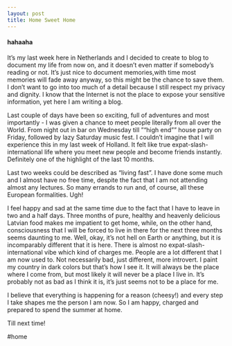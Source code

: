 ```yaml
---
layout: post
title: Home Sweet Home
---
```


#### hahaaha ####

It’s my last week here in Netherlands and I decided to create to blog to document my life from now on, and it doesn’t even matter if somebody’s reading or not. It’s just nice to document memories,with time most memories will fade away anyway, so this might be the chance to save them. I don’t want to go into too much of a detail because I still respect my privacy and dignity. I know that the Internet is not the place to expose your sensitive information, yet here I am writing a blog.

Last couple of days have been so exciting, full of adventures and most importantly - I was given a chance to meet people literally from all over the World. From night out in bar on Wednesday till  ”“high end”” house party on Friday, followed by lazy Saturday music fest. I couldn’t imagine that I will experience this in my last week of Holland. It felt like true expat-slash-international life where you meet new people and become friends instantly. Definitely one of the highlight of the last 10 months.

Last two weeks could be described as “living fast”. I have done some much and I almost have no free time, despite the fact that I am not attending almost any lectures. So many errands to run and, of course, all these European formalities. Ugh!

I feel happy and sad at the same time due to the fact that I have to leave in two and a half days. Three months of pure, healthy and heavenly delicious Latvian food makes me impatient to get home, while, on the other hand, consciousness that I will be forced to live in there for the next three months seems daunting to me. Well, okay, it’s not hell on Earth or anything, but it is incomparably different that it is here. There is almost no expat-slash-international vibe which kind of charges me. People are a lot different that I am now used to. Not necessarily bad, just different, more introvert. I paint my country in dark colors but that’s how I see it. It will always be the place where I come from, but most likely it will never be a place I live in. It’s probably not as bad as I think it is, it’s just seems not to be a place for me.

I believe that everything is happening for a reason (cheesy!) and every step I take shapes me the person I am now. So I am happy, charged and prepared to spend the summer at home.

Till next time!

#home

